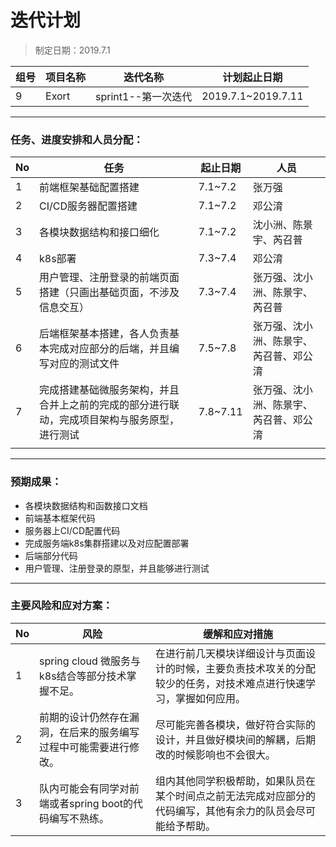 # 迭代计划

> 制定日期：2019.7.1

| 组号 | 项目名称 | 迭代名称            | 计划起止日期       |
| ---- | -------- | ------------------- | ------------------ |
| 9    | Exort    | sprint1--第一次迭代 | 2019.7.1~2019.7.11 |

------

### 任务、进度安排和人员分配：

| No   | 任务                                                         | 起止日期 | 人员                                   |
| :--- | ------------------------------------------------------------ | -------- | -------------------------------------- |
| 1    | 前端框架基础配置搭建                                         | 7.1~7.2  | 张万强                                 |
| 2    | CI/CD服务器配置搭建                                          | 7.1~7.2  | 邓公淯                                 |
| 3    | 各模块数据结构和接口细化                                     | 7.1~7.2  | 沈小洲、陈景宇、芮召普                 |
| 4    | k8s部署                                                      | 7.3~7.4  | 邓公淯                                 |
| 5    | 用户管理、注册登录的前端页面搭建（只画出基础页面，不涉及信息交互） | 7.3~7.4  | 张万强、沈小洲、陈景宇、芮召普         |
| 6    | 后端框架基本搭建，各人负责基本完成对应部分的后端，并且编写对应的测试文件 | 7.5~7.8  | 张万强、沈小洲、陈景宇、芮召普、邓公淯 |
| 7    | 完成搭建基础微服务架构，并且合并上之前的完成的部分进行联动，完成项目架构与服务原型，进行测试 | 7.8~7.11 | 张万强、沈小洲、陈景宇、芮召普、邓公淯 |
|      |                                                              |          |                                        |

------

### 预期成果：

- 各模块数据结构和函数接口文档
- 前端基本框架代码
- 服务器上CI/CD配置代码
- 完成服务端k8s集群搭建以及对应配置部署
- 后端部分代码
- 用户管理、注册登录的原型，并且能够进行测试

------

### 主要风险和应对方案：

| No   | 风险                                                         | 缓解和应对措施                                               |
| ---- | ------------------------------------------------------------ | ------------------------------------------------------------ |
| 1    | spring cloud 微服务与k8s结合等部分技术掌握不足。             | 在进行前几天模块详细设计与页面设计的时候，主要负责技术攻关的分配较少的任务，对技术难点进行快速学习，掌握如何应用。 |
| 2    | 前期的设计仍然存在漏洞，在后来的服务编写过程中可能需要进行修改。 | 尽可能完善各模块，做好符合实际的设计，并且做好模块间的解耦，后期改的时候影响也不会很大。 |
| 3    | 队内可能会有同学对前端或者spring boot的代码编写不熟练。      | 组内其他同学积极帮助，如果队员在某个时间点之前无法完成对应部分的代码编写，其他有余力的队员会尽可能给予帮助。 |

